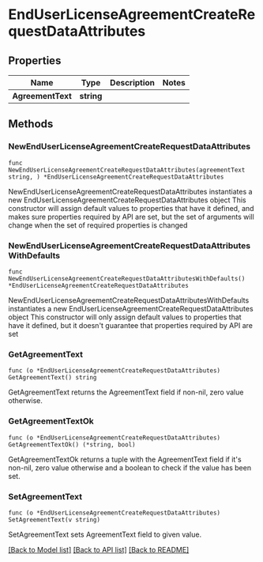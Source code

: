 # EndUserLicenseAgreementCreateRequestDataAttributes

## Properties

Name | Type | Description | Notes
------------ | ------------- | ------------- | -------------
**AgreementText** | **string** |  | 

## Methods

### NewEndUserLicenseAgreementCreateRequestDataAttributes

`func NewEndUserLicenseAgreementCreateRequestDataAttributes(agreementText string, ) *EndUserLicenseAgreementCreateRequestDataAttributes`

NewEndUserLicenseAgreementCreateRequestDataAttributes instantiates a new EndUserLicenseAgreementCreateRequestDataAttributes object
This constructor will assign default values to properties that have it defined,
and makes sure properties required by API are set, but the set of arguments
will change when the set of required properties is changed

### NewEndUserLicenseAgreementCreateRequestDataAttributesWithDefaults

`func NewEndUserLicenseAgreementCreateRequestDataAttributesWithDefaults() *EndUserLicenseAgreementCreateRequestDataAttributes`

NewEndUserLicenseAgreementCreateRequestDataAttributesWithDefaults instantiates a new EndUserLicenseAgreementCreateRequestDataAttributes object
This constructor will only assign default values to properties that have it defined,
but it doesn't guarantee that properties required by API are set

### GetAgreementText

`func (o *EndUserLicenseAgreementCreateRequestDataAttributes) GetAgreementText() string`

GetAgreementText returns the AgreementText field if non-nil, zero value otherwise.

### GetAgreementTextOk

`func (o *EndUserLicenseAgreementCreateRequestDataAttributes) GetAgreementTextOk() (*string, bool)`

GetAgreementTextOk returns a tuple with the AgreementText field if it's non-nil, zero value otherwise
and a boolean to check if the value has been set.

### SetAgreementText

`func (o *EndUserLicenseAgreementCreateRequestDataAttributes) SetAgreementText(v string)`

SetAgreementText sets AgreementText field to given value.



[[Back to Model list]](../README.md#documentation-for-models) [[Back to API list]](../README.md#documentation-for-api-endpoints) [[Back to README]](../README.md)


